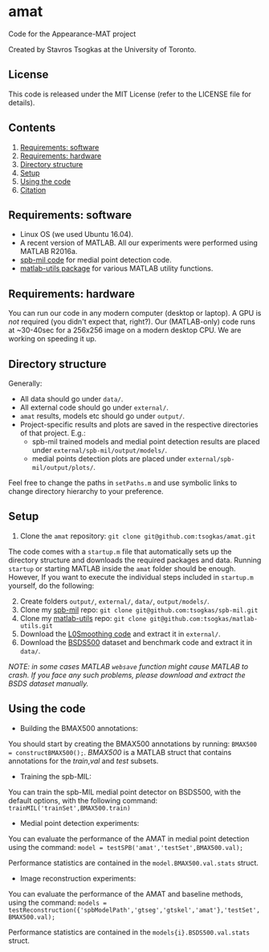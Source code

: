 # amat
Code for the Appearance-MAT project

Created by Stavros Tsogkas at the University of Toronto.

## License

This code is released under the MIT License (refer to the LICENSE file for details).

## Contents
1. [Requirements: software](#requirements-software)
2. [Requirements: hardware](#requirements-hardware)
3. [Directory structure](#directory-structure)
4. [Setup](#setup)
5. [Using the code](#using)
6. [Citation](#citation)

## Requirements: software

* Linux OS (we used Ubuntu 16.04).
* A recent version of MATLAB. All our experiments were performed using MATLAB R2016a.
* [spb-mil code](https://github.com/tsogkas/spb-mil) for medial point detection code. 
* [matlab-utils package](https://github.com/tsogkas/matlab-utils) for various MATLAB utility functions.

## Requirements: hardware

You can run our code in any modern computer (desktop or laptop). A GPU is *not* required (you didn't expect that, right?).
Our (MATLAB-only) code runs at ~30-40sec for a 256x256 image on a modern desktop CPU. We are working on speeding it up.

## Directory structure
Generally:
* All data should go under `data/`.
* All external code should go under `external/`.
* `amat` results, models etc should go under `output/`.
* Project-specific results and plots are saved in the respective directories of that project. E.g.:
  - spb-mil trained models and medial point detection results are placed under `external/spb-mil/output/models/`. 
  - medial points detection plots are placed under `external/spb-mil/output/plots/`.

Feel free to change the paths in `setPaths.m` and use symbolic links to change directory hierarchy to your preference.

## Setup

1. Clone the `amat` repository: `git clone git@github.com:tsogkas/amat.git`

The code comes with a `startup.m` file that automatically sets up the directory structure and downloads the required packages and data.
Running `startup` or starting MATLAB inside the `amat` folder should be enough.
However, If you want to execute the individual steps included in `startup.m` yourself, do the following: 

2. Create folders `output/`, `external/`, `data/`, `output/models/`.
3. Clone my [spb-mil](https://github.com/tsogkas/spb-mil) repo: `git clone git@github.com:tsogkas/spb-mil.git`   
4. Clone my [matlab-utils](https://github.com/tsogkas/matlab-utils) repo: `git clone git@github.com:tsogkas/matlab-utils.git`
5. Download the [L0Smoothing code](http://www.cse.cuhk.edu.hk/leojia/projects/L0smoothing/L0smoothing.zip) and extract it in `external/`.
6. Download the [BSDS500](http://www.eecs.berkeley.edu/Research/Projects/CS/vision/grouping/BSR/BSR_bsds500.tgz) dataset and benchmark code and extract it in `data/`.

*NOTE: in some cases MATLAB `websave` function might cause MATLAB to crash. If you face any such problems, please download and extract the BSDS dataset manually.*

## Using the code

* Building the BMAX500 annotations:

You should start by creating the BMAX500 annotations by running: `BMAX500 = constructBMAX500();`.
*BMAX500* is a MATLAB struct that contains annotations for the *train*,*val* and *test* subsets.

* Training the spb-MIL:

You can train the spb-MIL medial point detector on BSDS500, with the default options, with the following command:
`trainMIL('trainSet',BMAX500.train)`

* Medial point detection experiments:

You can evaluate the performance of the AMAT in medial point detection using the command:
`model = testSPB('amat','testSet',BMAX500.val);`

Performance statistics are contained in the `model.BMAX500.val.stats` struct.

* Image reconstruction experiments:

You can evaluate the performance of the AMAT and baseline methods, using the command:
`models = testReconstruction({'spbModelPath','gtseg','gtskel','amat'},'testSet',BMAX500.val);`

Performance statistics are contained in the `models{i}.BSDS500.val.stats` struct.


<!--## Citation -->

<!--If you find our code or annotations useful for your research, please cite our paper [AMAT: Medial Axis Transform for Natural Images]:-->

<!--    @inproceedings{shakeri2016subcortical,-->
<!--        Author = {Tsogkas, Stavros and Dickinson, Sven},-->
<!--        Title = {AMAT: Medial Axis Transform for Natural},-->
<!--        Booktitle = {International Symposium on Biomedical Imaging ({ISBI})},-->
<!--        Year = {2016}-->
<!--    }-->
<!--  -->
    



